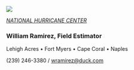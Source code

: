 ![](20253031340-20253031910-ABI-AL132025-GEOCOLOR-1000x1000.gif)


[*NATIONAL HURRICANE CENTER*](https://zoom.earth/storms/melissa-2025/)


### William Ramirez, Field Estimator


Lehigh Acres • Fort Myers • Cape Coral • Naples


(239) 246-3380 / [wramirez@duck.com](mailto:wramirez@duck.com)
